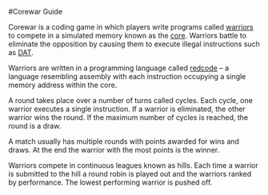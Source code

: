 #Corewar Guide

Corewar is a coding game in which players write programs called [warriors](warriors.md) to compete in a simulated memory known as the [core](core.md).  Warriors battle to eliminate the opposition by causing them to execute illegal instructions such as [DAT](../redcode/opcodes.md#dat_data).

Warriors are written in a programming language called [redcode](../redcode/index.md) – a language resembling assembly with each instruction occupying a single memory address within the core.

A round takes place over a number of turns called cycles.  Each cycle, one warrior executes a single instruction.  If a warrior is eliminated, the other warrior wins the round.  If the maximum number of cycles is reached, the round is a draw.

A match usually has multiple rounds with points awarded for wins and draws.  At the end the warrior with the most points is the winner.

Warriors compete in continuous leagues known as hills.  Each time a warrior is submitted to the hill a round robin is played out and the warriors ranked by performance.  The lowest performing warrior is pushed off.
